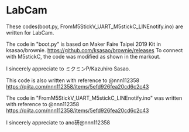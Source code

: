 # LabCam
These codes(boot.py, FromM5StickV_UART_M5stickC_LINEnotify.ino) are written for LabCam. 

The code in "boot.py" is based on Maker Faire Taipei 2019 Kit in ksasao/brownie.
https://github.com/ksasao/brownie/releases
To connect with M5stickC, the code was modified as shown in the markout.

I sincerely appreciate to ミクミンP/Kazuhiro Sasao.

This code is also written with reference to @nnn112358 https://qiita.com/nnn112358/items/5efd926fea20cd6c2c43

The code in "FromM5StickV_UART_M5stickC_LINEnotify.ino" was written with reference to @nnn112358 https://qiita.com/nnn112358/items/5efd926fea20cd6c2c43

I sincerely appreciate to ano研@nnn112358



